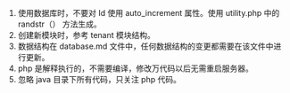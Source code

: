 1. 使用数据库时，不要对 Id 使用 auto_increment 属性。使用 utility.php 中的 randstr（） 方法生成。
2. 创建新模块时，参考 tenant 模块结构。
3. 数据结构在 database.md 文件中，任何数据结构的变更都需要在该文件中进行更新。
4. php 是解释执行的，不需要编译，修改万代码以后无需重启服务器。
5. 忽略 java 目录下所有代码，只关注 php 代码。
